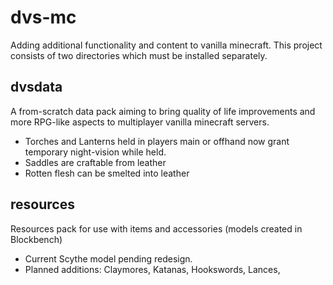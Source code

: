 # dvs-mc
Adding additional functionality and content to vanilla minecraft.
This project consists of two directories which must be installed separately.

## dvsdata
A from-scratch data pack aiming to bring quality of life improvements and more RPG-like aspects to multiplayer vanilla minecraft servers.
- Torches and Lanterns held in players main or offhand now grant temporary night-vision while held.
- Saddles are craftable from leather
- Rotten flesh can be smelted into leather

## resources
Resources pack for use with items and accessories (models created in Blockbench)
- Current Scythe model pending redesign.
- Planned additions: Claymores, Katanas, Hookswords, Lances, 
